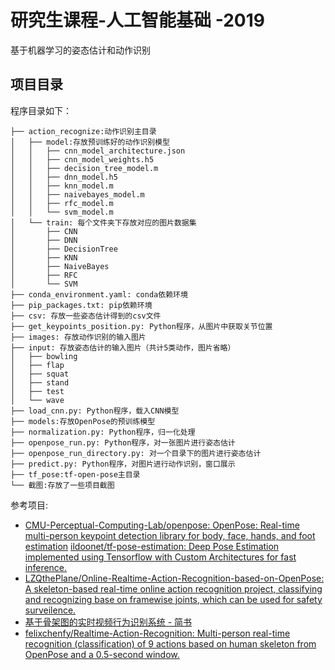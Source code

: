 # 研究生课程-人工智能基础 -2019
基于机器学习的姿态估计和动作识别

## 项目目录
程序目录如下：
```
├── action_recognize:动作识别主目录
│   ├── model:存放预训练好的动作识别模型
│   │   ├── cnn_model_architecture.json
│   │   ├── cnn_model_weights.h5
│   │   ├── decision_tree_model.m
│   │   ├── dnn_model.h5
│   │   ├── knn_model.m
│   │   ├── naivebayes_model.m
│   │   ├── rfc_model.m
│   │   └── svm_model.m
│   └── train: 每个文件夹下存放对应的图片数据集
│       ├── CNN
│       ├── DNN
│       ├── DecisionTree
│       ├── KNN
│       ├── NaiveBayes
│       ├── RFC
│       └── SVM
├── conda_environment.yaml: conda依赖环境
├── pip_packages.txt: pip依赖环境
├── csv: 存放一些姿态估计得到的csv文件
├── get_keypoints_position.py: Python程序，从图片中获取关节位置
├── images: 存放动作识别的输入图片
├── input: 存放姿态估计的输入图片（共计5类动作，图片省略）
│   ├── bowling
│   ├── flap
│   ├── squat
│   ├── stand
│   ├── test
│   └── wave
├── load_cnn.py: Python程序，载入CNN模型
├── models:存放OpenPose的预训练模型
├── normalization.py: Python程序，归一化处理
├── openpose_run.py: Python程序，对一张图片进行姿态估计
├── openpose_run_directory.py: 对一个目录下的图片进行姿态估计
├── predict.py: Python程序，对图片进行动作识别，窗口展示
├── tf_pose:tf-open-pose主目录
└── 截图:存放了一些项目截图
```

参考项目:
- [CMU-Perceptual-Computing-Lab/openpose: OpenPose: Real-time multi-person keypoint detection library for body, face, hands, and foot estimation](https://github.com/CMU-Perceptual-Computing-Lab/openpose) 
[ildoonet/tf-pose-estimation: Deep Pose Estimation implemented using Tensorflow with Custom Architectures for fast inference.](https://github.com/ildoonet/tf-pose-estimation)
- [LZQthePlane/Online-Realtime-Action-Recognition-based-on-OpenPose: A skeleton-based real-time online action recognition project, classifying and recognizing base on framewise joints, which can be used for safety surveilence.](https://github.com/LZQthePlane/Online-Realtime-Action-Recognition-based-on-OpenPose)
- [基于骨架图的实时视频行为识别系统 - 简书](https://www.jianshu.com/p/733fa86b0d8b)
- [felixchenfy/Realtime-Action-Recognition: Multi-person real-time recognition (classification) of 9 actions based on human skeleton from OpenPose and a 0.5-second window.](https://github.com/felixchenfy/Realtime-Action-Recognition)

